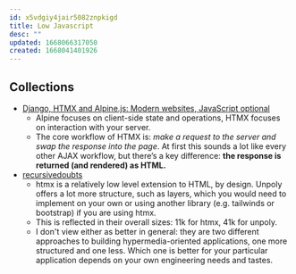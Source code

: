 ```yaml
---
id: x5vdgiy4jair5082znpkigd
title: Low Javascript
desc: ""
updated: 1668066317050
created: 1668041401926
---
```


## Collections

- [Django, HTMX and Alpine.js: Modern websites, JavaScript optional](https://www.saaspegasus.com/guides/modern-javascript-for-django-developers/htmx-alpine/)
  - Alpine focuses on client-side state and operations, HTMX focuses on interaction with your server.
  - The core workflow of HTMX is: _make a request to the server and swap the response into the page_. At first this sounds a lot like every other AJAX workflow, but there’s a key difference: **the response is returned (and rendered) as HTML.**
- [recursivedoubts](https://news.ycombinator.com/item?id=29966898)
  - htmx is a relatively low level extension to HTML, by design. Unpoly offers a lot more structure, such as layers, which you would need to implement on your own or using another library (e.g. tailwinds or bootstrap) if you are using htmx.
  - This is reflected in their overall sizes: 11k for htmx, 41k for unpoly.
  - I don't view either as better in general: they are two different approaches to building hypermedia-oriented applications, one more structured and one less. Which one is better for your particular application depends on your own engineering needs and tastes.
